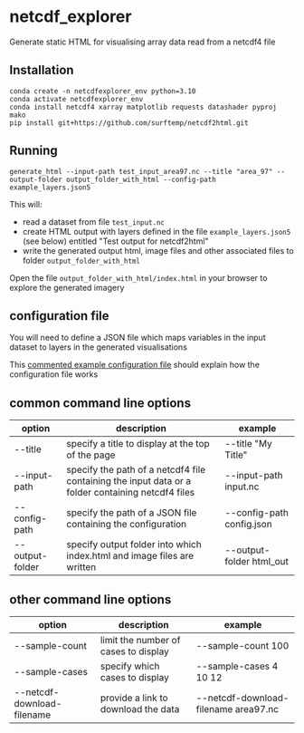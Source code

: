 # netcdf_explorer

Generate static HTML for visualising array data read from a netcdf4 file

## Installation

```
conda create -n netcdfexplorer_env python=3.10
conda activate netcdfexplorer_env
conda install netcdf4 xarray matplotlib requests datashader pyproj mako
pip install git+https://github.com/surftemp/netcdf2html.git
```

## Running

```
generate_html --input-path test_input_area97.nc --title "area_97" --output-folder output_folder_with_html --config-path example_layers.json5
```

This will:

* read a dataset from file `test_input.nc`
* create HTML output with layers defined in the file `example_layers.json5` (see below) entitled "Test output for netcdf2html"
* write the generated output html, image files and other associated files to folder `output_folder_with_html`

Open the file `output_folder_with_html/index.html` in your browser to explore the generated imagery

## configuration file

You will need to define a JSON file which maps variables in the input dataset to layers in the generated visualisations

This [commented example configuration file](src/netcdf2html/cli/example_layers.json5) should explain how the configuration file works

## common command line options

| option          | description                                                                                       | example                   |
|-----------------|---------------------------------------------------------------------------------------------------|---------------------------|
 | --title         | specify a title to display at the top of the page                                                 | --title "My Title"        |
 | --input-path    | specify the path of a netcdf4 file containing the input data or a folder containing netcdf4 files | --input-path input.nc     |
 | --config-path   | specify the path of a JSON file containing the configuration                                      | --config-path config.json | 
 | --output-folder | specify output folder into which index.html and image files are written                           | --output-folder html_out  | 

## other command line options

| option                     | description                           | example                              |
|----------------------------|---------------------------------------|--------------------------------------|
 | --sample-count             | limit the number of cases to display  | --sample-count 100                   |
 | --sample-cases             | specify which cases to display        | --sample-cases 4 10 12               |
 | --netcdf-download-filename | provide a link to download the data   | --netcdf-download-filename area97.nc | 


